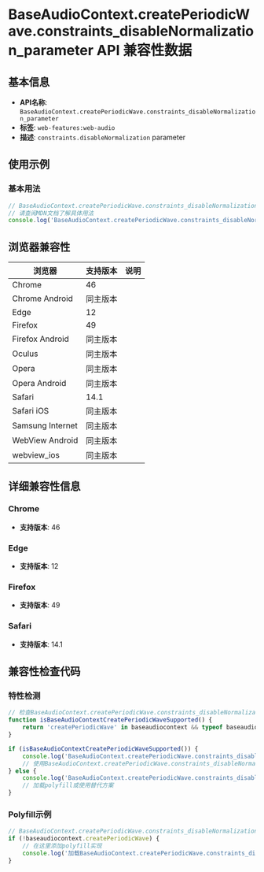 # BaseAudioContext.createPeriodicWave.constraints_disableNormalization_parameter API 兼容性数据

## 基本信息

- **API名称**: `BaseAudioContext.createPeriodicWave.constraints_disableNormalization_parameter`
- **标签**: `web-features:web-audio`
- **描述**: `constraints.disableNormalization` parameter

## 使用示例

### 基本用法

```javascript
// BaseAudioContext.createPeriodicWave.constraints_disableNormalization_parameter 使用示例
// 请查阅MDN文档了解具体用法
console.log('BaseAudioContext.createPeriodicWave.constraints_disableNormalization_parameter API');
```

## 浏览器兼容性

| 浏览器 | 支持版本 | 说明 |
|--------|----------|------|
| Chrome | 46 |  |
| Chrome Android | 同主版本 |  |
| Edge | 12 |  |
| Firefox | 49 |  |
| Firefox Android | 同主版本 |  |
| Oculus | 同主版本 |  |
| Opera | 同主版本 |  |
| Opera Android | 同主版本 |  |
| Safari | 14.1 |  |
| Safari iOS | 同主版本 |  |
| Samsung Internet | 同主版本 |  |
| WebView Android | 同主版本 |  |
| webview_ios | 同主版本 |  |

## 详细兼容性信息

### Chrome

- **支持版本**: 46

### Edge

- **支持版本**: 12

### Firefox

- **支持版本**: 49

### Safari

- **支持版本**: 14.1

## 兼容性检查代码

### 特性检测

```javascript
// 检查BaseAudioContext.createPeriodicWave.constraints_disableNormalization_parameter是否支持
function isBaseAudioContextCreatePeriodicWaveSupported() {
    return 'createPeriodicWave' in baseaudiocontext && typeof baseaudiocontext.createPeriodicWave === 'function';
}

if (isBaseAudioContextCreatePeriodicWaveSupported()) {
    console.log('BaseAudioContext.createPeriodicWave.constraints_disableNormalization_parameter 支持');
    // 使用BaseAudioContext.createPeriodicWave.constraints_disableNormalization_parameter
} else {
    console.log('BaseAudioContext.createPeriodicWave.constraints_disableNormalization_parameter 不支持，需要polyfill');
    // 加载polyfill或使用替代方案
}
```

### Polyfill示例

```javascript
// BaseAudioContext.createPeriodicWave.constraints_disableNormalization_parameter polyfill
if (!baseaudiocontext.createPeriodicWave) {
    // 在这里添加polyfill实现
    console.log('加载BaseAudioContext.createPeriodicWave.constraints_disableNormalization_parameter polyfill');
}
```

